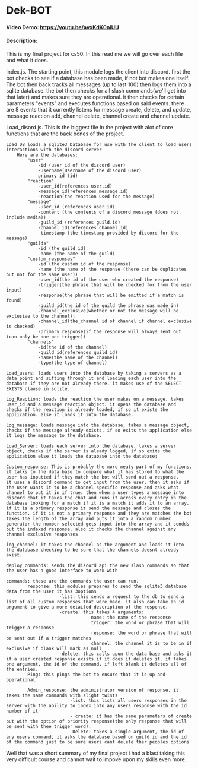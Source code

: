 # Dek-BOT
#### Video Demo:  <https://youtu.be/avxKdK0niUU>
#### Description:

This is my final project for cs50. In this read me we will go over each file and what it does.

index.js. The starting point, this module logs the client into discord. first the bot checks to see if a database has been made, if not bot makes one itself. The bot then back tracks all messages (up to last 100) then logs them into a sqlite database. the bot then checks for all slash commands(we'll get into that later) and makes sure they are operational. it then checks for certain parameters "events" and executes functions based on said events. there are 8 events that it currently listens for message create, delete, and update, message reaction add, channel delete, channel create and channel update.

Load_disord.js. This is the biggest file in the project with alot of core functions that are the back bones of the project.

    Load_DB loads a sqlite3 Database for use with the client to load users interactions with the discord server
        Here are the databases:
            "user"
                -id (user id of the discord user)
                -Username(Username of the discord user)
                primary id (id)
            "reaction"
                -user_id(references user.id)
                -message_id(references message.id)
                -reaction(the reaction used for the message)
            "message"
                -user_id (references user.id)
                -content (the contents of a discord message (does not include media))
                -guild_id (references guild.id)
                -channel_id(references channel.id)
                -timestamp (the timestamp provided by discord for the message)
            "guilds"
                -id (the guild id)
                -name (the name of the guild)
            "custom_responses"
                -id (the custom id of the response)
                -name (the name of the response (there can be duplicates but not for the same user))
                -user_id(the id of the user who created the response)
                -trigger(the phrase that will be checked for from the user input)
                -response(the phrase that will be emitted if a match is found)
                -guild_id(the id of the guild the phrase was made in)
                -channel_exclusive(whether or not the message will be exclusive to the channel);
                -channel_id(the_channel id of channel if channel exclusive is checked)
                -primary response(if the response will always sent out (can only be one per trigger))
            "channels"
                -id(the id of the channel)
                -guild_id(references guild id)
                -name(the name of the channel)
                -type(the type of channel)

    Load_users: loads users into the database by taking a servers as a data point and sifting through it and loading each user into the database if they are not already there. it makes use of the SELECT EXISTS clause in sqlite.

    Log_Reaction: loads the reaction the user makes on a message, takes user_id and a message reaction object. it opens the database and checks if the reaction is already loaded, if so it exists the application. else it loads it into the database.

    Log_message: loads message into the database, takes a message object, checks if the message already exists, if so exits the application else it logs the message to the database.

    Load_Server: loads each server into the database, takes a server object, checks if the server is aleady logged, if so exits the application else it loads the database into the database;

    Custom_response: This is probably the more meaty part of my functions. it talks to the data base to compare what it has stored to what the user has inputted if they match the bot will send out a response. 
    it uses a discord command to get input from the user. then it asks if the user wants it to be a channel specific response and asks what channel to put it in if true. then when a user types a message into discord chat it takes the chat and runs it across every entry in the database looking for a match if it is a match it adds it to an array. if it is a primary response it send the message and closes the function. if it is not a primary response and they are matches the bot takes the length of the array and puts it into a random number generator the number selected gets input into the array and it sendds out the indexed response. also it checks the channel against any channel exclusive responses

    log_channel: it takes the channel as the argument and loads it into the database checking to be sure that the channels doesnt already exist.

    deploy_commands: sends the discord api the new slash commands so that the user has a good interface to work with

    commands: these are the commands the user can run.
            response: this modules prepares to send the sqlite3 database data from the user it has 3options
                        -list: this sends a request to the db to send a list of all custom responses that were made. it also can take an id argument to give a more detailed description of the response.
                        -create: this takes 4 arguments:
                                    name: the name of the response
                                    trigger: the word or phrase that will trigger a response
                                    response: the word or phrase that will be sent out if a trigger matches
                                    channel: the channel it is to be in if exclusive if blank will mark as null
                        -delete: this calls upon the data base and asks it if a user created response exists if it does it deletes it. it takes one argument, the id of the command. if left blank it deletes all of the entries.
            Ping: this pings the bot to ensure that it is up and operational

            Admin_response: the administrator version of response. it takes the same commands with slight twists
                            -list: this lists all users responses in the server with the ability to index into any users response with the id number of it
                            - create: it has the same parameters of create but with the option of priority response(the only response that will be sent with thee trigger word):
                            -Delete: takes a single argument, the id of any users command, it asks the database based on guild id and the id of the command just to be sure users cant delete ther peoples options

Well that was a short summary of my final project i had a blast taking this very difficult course and cannot wait to impove upon my skills even more.

                        
